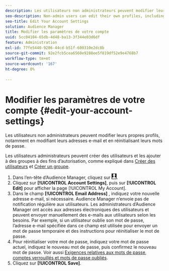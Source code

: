```yaml
---
description: Les utilisateurs non administrateurs peuvent modifier leurs propres profils, notamment en modifiant leurs adresses e-mail et en réinitialisant leurs mots de passe.
seo-description: Non-admin users can edit their own profiles, including changing their email addresses and resetting their passwords.
seo-title: Edit Your Account Settings
solution: Audience Manager
title: Modifier les paramètres de votre compte
uuid: 5cc04104-65db-4d48-ba13-3f344e03d6df
feature: Administration
exl-id: 77fe5440-9286-44cd-b51f-600310e2dc8b
source-git-commit: 92e2fcb5cea6560e9288ee5f819df52e9e4768b7
workflow-type: tm+mt
source-wordcount: '167'
ht-degree: 0%

---
```


# Modifier les paramètres de votre compte {#edit-your-account-settings}

Les utilisateurs non administrateurs peuvent modifier leurs propres profils, notamment en modifiant leurs adresses e-mail et en réinitialisant leurs mots de passe.

<!-- t_edit_account_settings.xml -->

Les utilisateurs administrateurs peuvent créer des utilisateurs et les ajouter à des groupes à des fins d’autorisation, comme expliqué dans [Créer des utilisateurs](../../features/administration/administration-overview.md#create-users) et [Créer un groupe](../../features/administration/administration-overview.md#create-group).

1. Dans l’en-tête d’Audience Manager, cliquez sur ![](assets/icon_profile.png).
1. Cliquez sur **[!UICONTROL Account Settings]**, puis sur **[!UICONTROL Edit]** pour afficher la page [!UICONTROL My Account].
1. Dans le champ **[!UICONTROL Email Address]** , indiquez votre nouvelle adresse e-mail, si nécessaire. Audience Manager n’envoie pas de notification régulière aux utilisateurs. Les administrateurs d’Audience Manager ont accès aux adresses électroniques des utilisateurs et peuvent envoyer manuellement des e-mails aux utilisateurs selon les besoins. Par exemple, si un utilisateur oublie son mot de passe, l’adresse e-mail spécifiée dans ce champ est utilisée pour envoyer un mot de passe temporaire et des instructions pour réinitialiser le mot de passe.
1. Pour réinitialiser votre mot de passe, indiquez votre mot de passe actuel, indiquez le nouveau mot de passe, puis confirmez le nouveau mot de passe.
Voir aussi [ Exigences relatives aux mots de passe, comptes verrouillés et mots de passe oubliés](../../reference/password-requirements.md).
1. Cliquez sur **[!UICONTROL Save]**.
